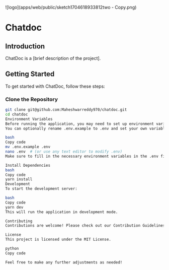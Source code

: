 ![logo](apps/web/public/sketch1704618933812two - Copy.png)
# Chatdoc


## Introduction

ChatDoc is a [brief description of the project].

## Getting Started

To get started with ChatDoc, follow these steps:

### Clone the Repository

```bash
git clone git@github.com:Maheshwarreddy970/chatdoc.git
cd chatdoc
Environment Variables
Before running the application, you may need to set up environment variables.
You can optionally rename .env.example to .env and set your own variables.

bash
Copy code
mv .env.example .env
nano .env  # (or use any text editor to modify .env)
Make sure to fill in the necessary environment variables in the .env file.

Install Dependencies
bash
Copy code
yarn install
Development
To start the development server:

bash
Copy code
yarn dev
This will run the application in development mode.

Contributing
Contributions are welcome! Please check out our Contribution Guidelines.

License
This project is licensed under the MIT License.

python
Copy code

Feel free to make any further adjustments as needed!
